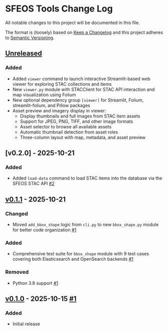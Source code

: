 # SFEOS Tools Change Log

All notable changes to this project will be documented in this file.

The format is (loosely) based on [Keep a Changelog](http://keepachangelog.com/) and this project adheres to [Semantic Versioning](http://semver.org/).

## [Unreleased]

### Added

- Added `viewer` command to launch interactive Streamlit-based web viewer for exploring STAC collections and items
- New `viewer.py` module with STACClient for STAC API interaction and map visualization using Folium
- New optional dependency group `[viewer]` for Streamlit, Folium, streamlit-folium, and Pillow packages
- Asset preview and imagery display in viewer:
  - Display thumbnails and full images from STAC item assets
  - Support for JPEG, PNG, TIFF, and other image formats
  - Asset selector to browse all available assets
  - Automatic thumbnail detection from asset roles
  - Three-column layout with map, metadata, and asset preview

## [v0.2.0] - 2025-10-21

### Added

- Added `load-data` command to load STAC items into the database via the SFEOS STAC API [#2](https://github.com/healy-hyperspatial/sfeos-tools/pull/2)

## [v0.1.1] - 2025-10-21

### Changed

- Moved `add_bbox_shape` logic from `cli.py` to new `bbox_shape.py` module for better code organization [#1](https://github.com/healy-hyperspatial/sfeos-tools/pull/1)

### Added

- Comprehensive test suite for `bbox_shape` module with 9 test cases covering both Elasticsearch and OpenSearch backends [#1](https://github.com/healy-hyperspatial/sfeos-tools/pull/1)

### Removed

- Python 3.8 support [#1](https://github.com/healy-hyperspatial/sfeos-tools/pull/1)

## [v0.1.0] - 2025-10-15 [#1](https://github.com/healy-hyperspatial/sfeos-tools/pull/1)

### Added

- Initial release

[Unreleased]: https://github.com/healy-hyperspatial/sfeos-tools/compare/v0.1.1..main
[v0.1.1]: https://github.com/healy-hyperspatial/sfeos-tools/compare/v0.1.0...v0.1.1
[v0.1.0]: https://github.com/healy-hyperspatial/sfeos-tools/compare/v0.1.0
